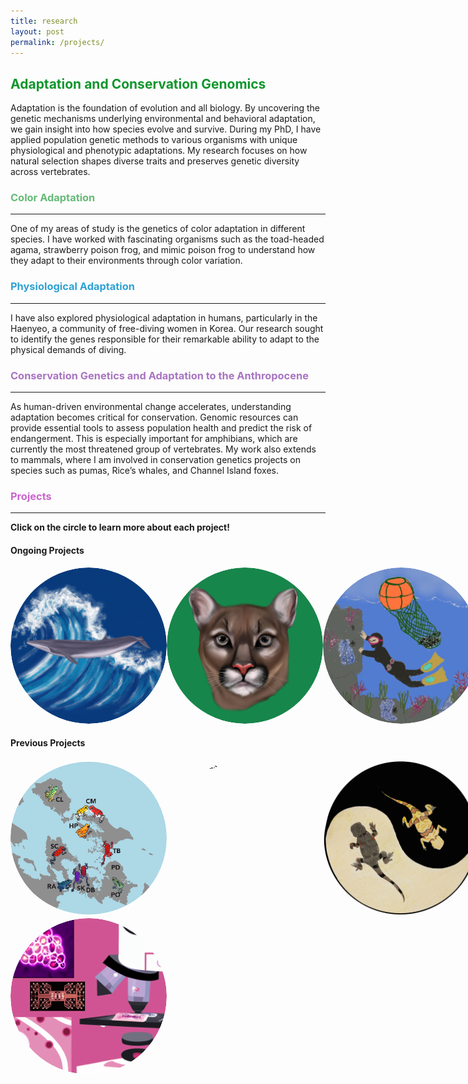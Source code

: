 ```yaml
---
title: research
layout: post
permalink: /projects/
---
```

## <span style="color:#0f962c;">Adaptation and Conservation Genomics</span> 

Adaptation is the foundation of evolution and all biology. By uncovering the genetic mechanisms underlying environmental and behavioral adaptation, we gain insight into how species evolve and survive. During my PhD, I have applied population genetic methods to various organisms with unique physiological and phenotypic adaptations. My research focuses on how natural selection shapes diverse traits and preserves genetic diversity across vertebrates.

### <span style="color:#65ba77;">Color  Adaptation</span> 
---------------------------------------------------------------------------
One of my areas of study is the genetics of color adaptation in different species. I have worked with fascinating organisms such as the toad-headed agama, strawberry poison frog, and mimic poison frog to understand how they adapt to their environments through color variation.

### <span style="color:#2fa2d4;">Physiological Adaptation</span> 
---------------------------------------------------------------------------
I have also explored physiological adaptation in humans, particularly in the Haenyeo, a community of free-diving women in Korea. Our research sought to identify the genes responsible for their remarkable ability to adapt to the physical demands of diving.

### <span style="color:#a874c2;">Conservation Genetics and Adaptation to the Anthropocene</span> 
---------------------------------------------------------------------------
As human-driven environmental change accelerates, understanding adaptation becomes critical for conservation. Genomic resources can provide essential tools to assess population health and predict the risk of endangerment. This is especially important for amphibians, which are currently the most threatened group of vertebrates. My work also extends to mammals, where I am involved in conservation genetics projects on species such as pumas, Rice’s whales, and Channel Island foxes.


### <span style="color:#ca64cc;">Projects</span>
---------------------------------------------------------------------------
**Click on the circle to learn more about each project!**
#### Ongoing Projects
<style>
  .image-hover-container {
    position: relative;
    display: inline-block;
    border-radius: 50%;
    overflow: hidden;
    width: 250px; /* Set a fixed width */
    height: 250px; /* Set a fixed height to make sure it's a perfect circle */
  }

  .image-hover-container img {
    transition: all 0.3s ease-in-out;
    width: 100%;
    height: 100%; /* Ensures the image fills the container and stays circular */
    border-radius: 50%;
    object-fit: cover; /* Ensures the image scales properly inside the circle */
  }

  .image-hover-container:hover img {
    filter: blur(3px);
  }

  .hover-text {
    position: absolute;
    top: 50%;
    left: 50%;
    transform: translate(-50%, -50%);
    color: white;
    font-size: 20px;
    font-weight: bold;
    opacity: 0;
    transition: opacity 0.3s ease-in-out;
  }

  .image-hover-container:hover .hover-text {
    opacity: 1;
  }

  .image-gallery {
    display: flex;
    flex-wrap: wrap;
    justify-content: space-between;
  }

  .image-gallery a {
    flex: 1 1 calc(33.333% - 20px);
    margin: 10px;
    box-sizing: border-box;
  }

  @media (max-width: 768px) {
    .image-gallery a {
      flex: 1 1 100%;
      margin: 10px 0;
    }
  }
</style>

<div style="display: flex; justify-content: space-between;">
  <a href="https://aguilar-gomez.github.io/whales/">
     <div class="image-hover-container">
      <img src="/figures/RicesWhaleCircle.png" alt="Rice's whale drawing">
      <div class="hover-text">Understanding the demography of the critically endangered Rice's whale</div>
    </div>
  </a>
  <a href="https://aguilar-gomez.github.io/pumas/">
     <div class="image-hover-container">
      <img src="/figures/greenPuma.png" alt="Dalle generated puma">
      <div class="hover-text">Evaluating the genomic rescue in Florida Panthers</div>
    </div>
  </a>
  <a href="https://aguilar-gomez.github.io/haenyeo/">
     <div class="image-hover-container">
      <img src="/figures/haenyeoCircle.png" alt="Haenyeo">
      <div class="hover-text">Genomic adaptation to free diving in the Haenyeo</div>
    </div>
  </a>
</div>


#### Previous Projects

<div style="display: flex; justify-content: space-between;">
  <a href="https://aguilar-gomez.github.io/pumilio/">
    <div class="image-hover-container">
    <img src="/figures/pumilioCircle.png" alt="Solarte Oophaga pumilio">
      <div class="hover-text">Color genomics of the strawberry poison frog in Bocas del Toro</div>
    </div>
  </a> 
  <a href="https://aguilar-gomez.github.io/basiliscus/">
    <div class="image-hover-container">
   <img src="/figures/Basiliscus5_machoDCircle.png" alt="Basiliscus">
    <div class="hover-text">Evolution of sex chromosomes</div>
    </div>
  </a>
  <a href="https://aguilar-gomez.github.io/phrynocephalus/">
     <div class="image-hover-container">
    <img src="/figures/lizarddrawingCircle.png" alt="ying yang lizard">
    <div class="hover-text">Lizard adaptation genomics</div>
    </div>
   </a>
</div>

<div style="display: flex; justify-content: space-between;">
<a href="https://aguilar-gomez.github.io/microfluidics/">
    <div class="image-hover-container">
   <img src="/figures/microfluidicsCircle.png" alt="Microfluidics"> 
   <div class="hover-text">Microfluidics and transcriptional memory in yeast</div>
    </div>
</a>
</div>




[jekyll-organization]: https://github.com/jekyll
